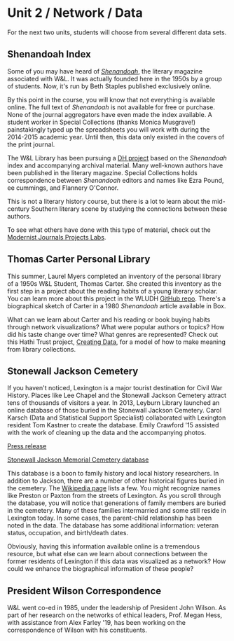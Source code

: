 # Unit 2 / Network / Data 

For the next two units, students will choose from several different data sets. 

## Shenandoah Index
Some of you may have heard of *[Shenandoah](http://shenandoahliterary.org/)*, the literary magazine associated with W&L. It was actually founded here in the 1950s by a group of students. Now, it's run by Beth Staples published exclusively online. 

By this point in the course, you will know that not everything is available online. The full text of *Shenandoah* is not available for free or purchase. None of the journal aggregators have even made the index available. A student worker in Special Collections (thanks Monica Musgrave!) painstakingly typed up the spreadsheets you will work with during the 2014-2015 academic year. Until then, this data only existed in the covers of the print journal. 

The W&L Library has been pursuing a [DH project](http://literarynetworks.org/) based on the *Shenandoah* index and accompanying archival material. Many well-known authors have been published in the literary magazine. Special Collections holds correspondence between *Shenandoah* editors and names like Ezra Pound, ee cummings, and Flannery O'Connor. 

This is not a literary history course, but there is a lot to learn about the mid-century Southern literary scene by studying the connections between these authors.

To see what others have done with this type of material, check out the [Modernist Journals Projects Labs](http://cds.library.brown.edu/projects/mjplab/Masses/index.html).

## Thomas Carter Personal Library
This summer, Laurel Myers completed an inventory of the personal library of a 1950s W&L Student, Thomas Carter. She created this inventory as the first step in a project about the reading habits of a young literary scholar. You can learn more about this project in the WLUDH [GitHub repo](https://github.com/wludh/carter-library). There's a biographical sketch of Carter in a 1980 _Shenandoah_ article available in Box.

What can we learn about Carter and his reading or book buying habits through network visualizations? What were popular authors or topics? How did his taste change over time? What genres are represented? Check out this Hathi Trust project, [Creating Data](http://creatingdata.us/datasets/hathi-features/), for a model of how to make meaning from library collections. 

## Stonewall Jackson Cemetery
If you haven't noticed, Lexington is a major tourist destination for Civil War History. Places like Lee Chapel and the Stonewall Jackson Cemetery attract tens of thousands of visitors a year. In 2013, Leyburn Library launched an online database of those buried in the Stonewall Jackson Cemetery. Carol Karsch (Data and Statistical Support Specialist) collaborated with Lexington resident Tom Kastner to create the database. Emily Crawford '15 assisted with the work of cleaning up the data and the accompanying photos. 

[Press release](http://news.blogs.wlu.edu/2013/02/11/wl-creates-website-for-stonewall-jackson-cemetery-census/)

[Stonewall Jackson Memorial Cemetery database](http://library2.wlu.edu/SJCemetery/)

This database is a boon to family history and local history researchers. In addition to Jackson, there are a number of other historical figures buried in the cemetery. The [Wikipedia page](https://en.wikipedia.org/wiki/Stonewall_Jackson_Memorial_Cemetery) lists a few. You might recognize names like Preston or Paxton from the streets of Lexington. As you scroll through the database, you will notice that generations of family members are buried in the cemetery. Many of these families intermarried and some still reside in Lexington today. In some cases, the parent-child relationship has been noted in the data. The database has some additional information: veteran status, occupation, and birth/death dates.

Obviously, having this information available online is a tremendous resource, but what else can we learn about connections between the former residents of Lexington if this data was visualized as a network? How could we enhance the biographical information of these people? 

## President Wilson Correspondence 
W&L went co-ed in 1985, under the leadership of President John Wilson. As part of her research on the networks of ethical leaders, Prof. Megan Hess, with assistance from Alex Farley '19, has been working on the correspondence of Wilson with his constituents. 
 
  
   
     